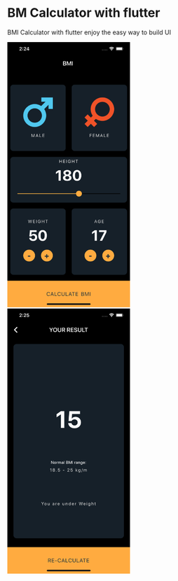 # BM Calculator with flutter

BMI Calculator with flutter enjoy the easy way to build UI

<img src="https://raw.githubusercontent.com/saizonou/BMI-Calculator-with-flutter/master/screen_1.png" width="280">
<img src="https://raw.githubusercontent.com/saizonou/BMI-Calculator-with-flutter/master/screen_2.png" width="280">

